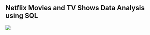 ## Netflix Movies and TV Shows Data Analysis using SQL

![](https://github.com/PuneetSingh14/SQL-Projects/blob/main/logo.png)
